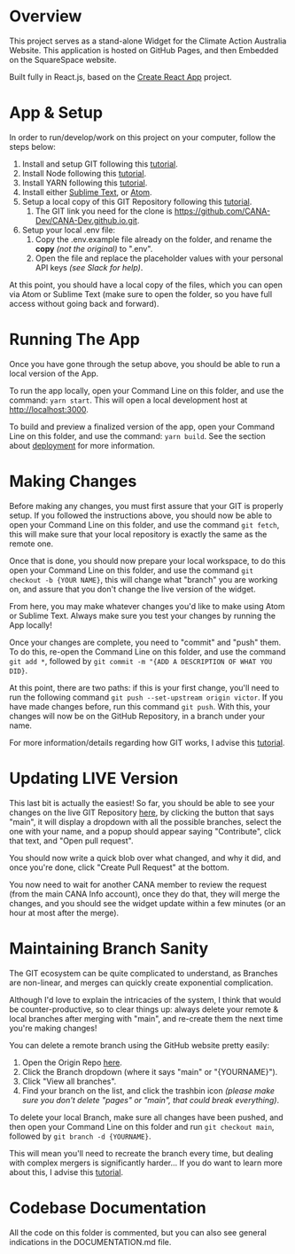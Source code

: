 # Overview

This project serves as a stand-alone Widget for the Climate Action Australia Website. This application is hosted on
GitHub Pages, and then Embedded on the SquareSpace website.

Built fully in React.js, based on the [Create React App](https://github.com/facebook/create-react-app) project.

# App & Setup

In order to run/develop/work on this project on your computer, follow the steps below:

1. Install and setup GIT following this [tutorial](https://www.atlassian.com/git/tutorials/install-git).
2. Install Node following this [tutorial](https://docs.npmjs.com/downloading-and-installing-node-js-and-npm).
3. Install YARN following this [tutorial](https://classic.yarnpkg.com/en/docs/install).
4. Install either [Sublime Text](https://www.sublimetext.com/), or [Atom](https://atom.io/).
5. Setup a local copy of this GIT Repository following
   this [tutorial](https://www.educative.io/answers/how-to-clone-a-git-repository-using-the-command-line).
    1. The GIT link you need for the clone is https://github.com/CANA-Dev/CANA-Dev.github.io.git.
6. Setup your local .env file:
    1. Copy the .env.example file already on the folder, and rename the **copy** *(not the original)* to ".env".
    2. Open the file and replace the placeholder values with your personal API keys *(see Slack for help)*.

At this point, you should have a local copy of the files, which you can open via Atom or Sublime Text (make sure to open
the folder, so you have full access without going back and forward).

# Running The App

Once you have gone through the setup above, you should be able to run a local version of the App.

To run the app locally, open your Command Line on this folder, and use the command: ```yarn start```. This will open a
local development host at [http://localhost:3000](http://localhost:3000).

To build and preview a finalized version of the app, open your Command Line on this folder, and use the
command: ```yarn build```. See the section
about [deployment](https://facebook.github.io/create-react-app/docs/deployment) for more information.

# Making Changes

Before making any changes, you must first assure that your GIT is properly setup. If you followed the instructions
above, you should now be able to open your Command Line on this folder, and use the command ```git fetch```, this will
make sure that your local repository is exactly the same as the remote one.

Once that is done, you should now prepare your local workspace, to do this open your Command Line on this folder, and
use the command ```git checkout -b {YOUR NAME}```, this will change what "branch" you are working on, and assure that
you don't change the live version of the widget.

From here, you may make whatever changes you'd like to make using Atom or Sublime Text. Always make sure you test your
changes by running the App locally!

Once your changes are complete, you need to "commit" and "push" them. To do this, re-open the Command Line on this
folder, and use the command ```git add *```, followed by ```git commit -m "{ADD A DESCRIPTION OF WHAT YOU DID}```.

At this point, there are two paths: if this is your first change, you'll need to run the following
command ```git push --set-upstream origin victor```. If you have made changes before, run this command ```git push```.
With this, your changes will now be on the GitHub Repository, in a branch under your name.

For more information/details regarding how GIT works, I advise
this [tutorial](https://www.atlassian.com/git/tutorials/what-is-version-control).

# Updating LIVE Version

This last bit is actually the easiest! So far, you should be able to see your changes on the live GIT Repository
[here](https://github.com/CANA-Dev/CANA-Dev.github.io), by clicking the button that says "main", it will display a
dropdown with all the possible branches, select the one with your name, and a popup should appear saying
"Contribute", click that text, and "Open pull request".

You should now write a quick blob over what changed, and why it did, and once you're done, click "Create Pull Request"
at the bottom.

You now need to wait for another CANA member to review the request (from the main CANA Info account), once they do that,
they will merge the changes, and you should see the widget update within a few minutes (or an hour at most after the
merge).

# Maintaining Branch Sanity

The GIT ecosystem can be quite complicated to understand, as Branches are non-linear, and merges can quickly create
exponential complication.

Although I'd love to explain the intricacies of the system, I think that would be counter-productive, so to clear things
up: always delete your remote & local branches after merging with "main", and re-create them the next time you're making
changes!

You can delete a remote branch using the GitHub website pretty easily:

1. Open the Origin Repo [here](https://github.com/CANA-Dev/CANA-Dev.github.io).
2. Click the Branch dropdown (where it says "main" or "{YOURNAME}").
3. Click "View all branches".
4. Find your branch on the list, and click the trashbin icon *(please make sure you don't delete "pages" or "main", that
   could break everything)*.

To delete your local Branch, make sure all changes have been pushed, and then open your Command Line on this folder and
run ```git checkout main```, followed by ```git branch -d {YOURNAME}```.

This will mean you'll need to recreate the branch every time, but dealing with complex mergers is significantly
harder... If you do want to learn more about this, I advise
this [tutorial](https://www.atlassian.com/git/tutorials/using-branches).

# Codebase Documentation

All the code on this folder is commented, but you can also see general indications in the DOCUMENTATION.md file.